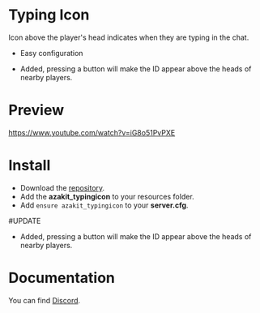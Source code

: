 # Typing Icon
Icon above the player's head indicates when they are typing in the chat.

* Easy configuration
+ Added, pressing a button will make the ID appear above the heads of nearby players.

# Preview
https://www.youtube.com/watch?v=iG8o51PvPXE

# Install
- Download the [repository](https://github.com/AzakitHU/azakit_typingicon).
- Add the **azakit_typingicon** to your resources folder.
- Add `ensure azakit_typingicon` to your **server.cfg**.

#UPDATE
- Added, pressing a button will make the ID appear above the heads of nearby players.

# Documentation
You can find [Discord](https://discord.gg/DmsF6DbCJ9).
